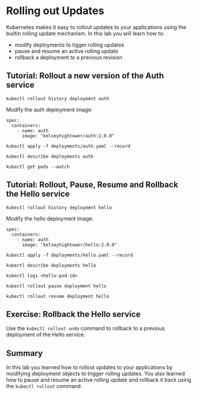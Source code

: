# Rolling out Updates

Kubernetes makes it easy to rollout updates to your applications using the builtin rolling update mechanism. In this lab you will learn how to:

* modify deployments to tigger rolling updates
* pause and resume an active rolling update
* rollback a deployment to a previous revision

## Tutorial: Rollout a new version of the Auth service

```
kubectl rollout history deployment auth
```

Modify the auth deployment image:

```
spec:
  containers:
    - name: auth
      image: "kelseyhightower/auth:2.0.0"
```

```
kubectl apply -f deployments/auth.yaml --record
```

```
kubectl describe deployments auth
```

```
kubectl get pods --watch
```

## Tutorial: Rollout, Pause, Resume and Rollback the Hello service

```
kubectl rollout history deployment hello
```

Modify the hello deployment image:

```
spec:
  containers:
    - name: auth
      image: "kelseyhightower/hello:2.0.0"
```

```
kubectl apply -f deployments/hello.yaml --record
```

```
kubectl describe deployments hello
```

```
kubectl logs <hello-pod-id>
```

```
kubectl rollout pause deployment hello
```

```
kubectl rollout resume deployment hello
```

## Exercise: Rollback the Hello service

Use the `kubectl rollout undo` command to rollback to a previous deployment of the Hello service.

## Summary

In this lab you learned how to rollout updates to your applications by modifying deployment objects to trigger rolling updates. You also learned how to pause and resume an active rolling update and rollback it back using the `kubectl rollout` command.